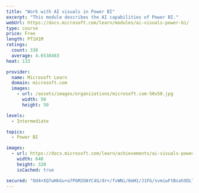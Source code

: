 ```yaml
---
title: "Work with AI visuals in Power BI"
excerpt: "This module describes the AI capabilities of Power BI."
webUrl: https://docs.microsoft.com/learn/modules/ai-visuals-power-bi/
type: course
price: Free
length: PT1H1M
ratings:
  count: 338
  average: 4.6538463
heat: 133

provider:
  name: Microsoft Learn
  domain: microsoft.com
  images:
    - url: /assets/images/organizations/microsoft.com-50x50.jpg
      width: 50
      height: 50

levels:
  - Intermediate

topics:
  - Power BI

images:
  - url: https://docs.microsoft.com/learn/achievements/ai-visuals-power-bi-social.png
    width: 640
    height: 320
    isCached: true

secured: "Od4+XQ7wHkGu+a7PbM2OAYC4G/dr+/fvWNi/6mH1/J1FG/svmiwFtBsahXDLTydMuVWF/pk2ourDBkGGXJxKXIkguDdHOts+GxKesB63gfH1DSCq5xYCGbKAI2aloWRc6ojD26XeUCB6mMDxooSzwt+GfVZQ2lnFgmk/KR2mG+a+UbdCC04q1CoZejWbABBvvdDDKWwxgThhAOh2ye7x6Pub00fQ7LQBvA0DmSDhjj9AAoalQuLwE4GbkC+bFICMJF5IipYWiG70UWqOFHcSzOPDR2b5NNyooTOxavYP0hvDVFPFBkOwiE/GbYAilXirzH0jeOFEE4+xqck7Exw6iwUiT7WmFJK0OELz0FYrM3V+wZ2bLN+Z2HqSWsg4AxdCFQSP8FarxkHc9rFWuaOVp9qQU89CuFRBCorf4nFS0gQ=;EhAtCHUY3AE6YC8K1B8nPA=="
---
```


